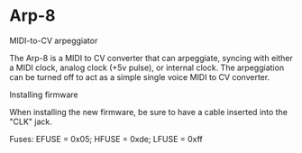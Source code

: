# Arp-8
MIDI-to-CV arpeggiator

The Arp-8 is a MIDI to CV converter that can arpeggiate, syncing with either a MIDI clock, analog clock (+5v pulse), or
internal clock. The arpeggiation can be turned off to act as a simple single voice MIDI to CV converter.

Installing firmware

When installing the new firmware, be sure to have a cable inserted into the "CLK" jack.

Fuses: EFUSE = 0x05;  HFUSE = 0xde; LFUSE = 0xff
